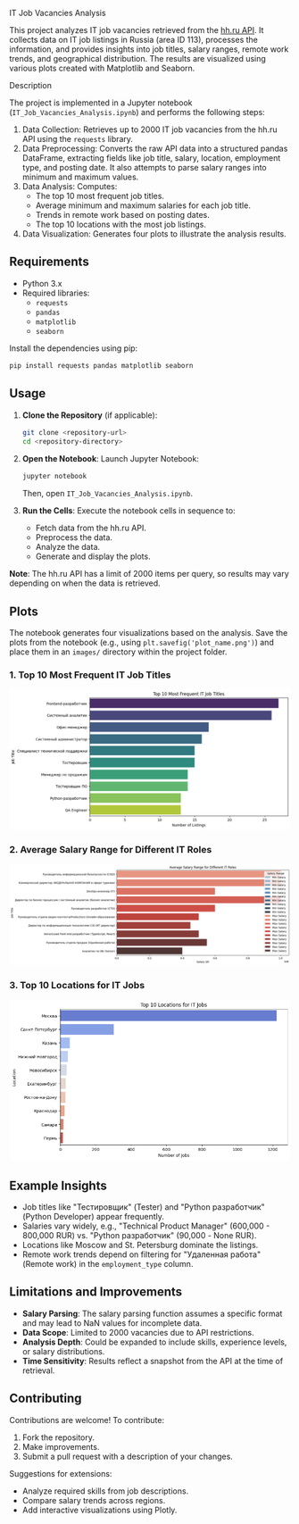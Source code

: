 IT Job Vacancies Analysis

This project analyzes IT job vacancies retrieved from the [hh.ru API](https://api.hh.ru/).
It collects data on IT job listings in Russia (area ID 113), processes the information, and provides insights into job titles,
salary ranges, remote work trends, and geographical distribution. The results are visualized using various plots created with
Matplotlib and Seaborn.

Description

The project is implemented in a Jupyter notebook (`IT_Job_Vacancies_Analysis.ipynb`) and performs the following steps:

1. Data Collection: Retrieves up to 2000 IT job vacancies from the hh.ru API using the `requests` library.
2. Data Preprocessing: Converts the raw API data into a structured pandas DataFrame, extracting fields like job title,
salary, location, employment type, and posting date. It also attempts to parse salary ranges into minimum and maximum values.
3. Data Analysis: Computes:
   - The top 10 most frequent job titles.
   - Average minimum and maximum salaries for each job title.
   - Trends in remote work based on posting dates.
   - The top 10 locations with the most job listings.
4. Data Visualization: Generates four plots to illustrate the analysis results.

## Requirements

- Python 3.x
- Required libraries:
  - `requests`
  - `pandas`
  - `matplotlib`
  - `seaborn`

Install the dependencies using pip:

```bash
pip install requests pandas matplotlib seaborn
```

## Usage

1. **Clone the Repository** (if applicable):
   ```bash
   git clone <repository-url>
   cd <repository-directory>
   

2. **Open the Notebook**:
   Launch Jupyter Notebook:
   ```bash
   jupyter notebook
   ```
   Then, open `IT_Job_Vacancies_Analysis.ipynb`.

3. **Run the Cells**:
   Execute the notebook cells in sequence to:
   - Fetch data from the hh.ru API.
   - Preprocess the data.
   - Analyze the data.
   - Generate and display the plots.

**Note**: The hh.ru API has a limit of 2000 items per query, so results may vary depending on when the data is retrieved.

## Plots

The notebook generates four visualizations based on the analysis. Save the plots from the notebook (e.g., using `plt.savefig('plot_name.png')`) and place them in an `images/` directory within the project folder.

### 1. Top 10 Most Frequent IT Job Titles
![Top 10 Most Frequent IT Job Titles](top_10_job_titles.png)


### 2. Average Salary Range for Different IT Roles
![Average Salary Range for Different IT Roles](salary_ranges.png)


### 3. Top 10 Locations for IT Jobs
![Top 10 Locations for IT Jobs](top_10_locations.png)


## Example Insights

- Job titles like "Тестировщик" (Tester) and "Python разработчик" (Python Developer) appear frequently.
- Salaries vary widely, e.g., "Technical Product Manager" (600,000 - 800,000 RUR) vs. "Python разработчик" (90,000 - None RUR).
- Locations like Moscow and St. Petersburg dominate the listings.
- Remote work trends depend on filtering for "Удаленная работа" (Remote work) in the `employment_type` column.

## Limitations and Improvements

- **Salary Parsing**: The salary parsing function assumes a specific format and may lead to NaN values for incomplete data.
- **Data Scope**: Limited to 2000 vacancies due to API restrictions.
- **Analysis Depth**: Could be expanded to include skills, experience levels, or salary distributions.
- **Time Sensitivity**: Results reflect a snapshot from the API at the time of retrieval.

## Contributing

Contributions are welcome! To contribute:
1. Fork the repository.
2. Make improvements.
3. Submit a pull request with a description of your changes.

Suggestions for extensions:
- Analyze required skills from job descriptions.
- Compare salary trends across regions.
- Add interactive visualizations using Plotly.
